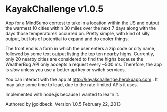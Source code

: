 KayakChallenge v1.0.5
==============

App for a MindSumo contest to take in a location within the US and output the warmest 10 cities within 30 miles over the next 7 days along with the days those temperatures occurred on. Pretty simple, with kind of silly output, but lots of potential to expand and do cooler things.

The front end is a form in which the user enters a zip code or city name, followed by some text output listing the top ten nearby highs. Currently, only 20 nearby cities are considered to find the highs because the WeatherBug API only accepts a request every ~500 ms. Therefore, the app is *slow* unless you use a better api key or switch services.

You can interact with the app at http://kayakchallenge.herokuapp.com . It may take some time to load, due to the rate-limited APIs it uses.

Implemented with node.js because I wanted to learn it.

Authored by jgoldbeck. Version 1.0.5 February 22, 2013
